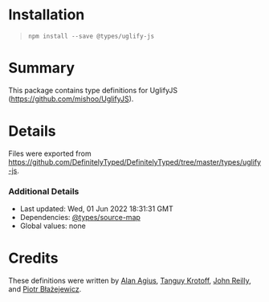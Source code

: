 # Installation
> `npm install --save @types/uglify-js`

# Summary
This package contains type definitions for UglifyJS (https://github.com/mishoo/UglifyJS).

# Details
Files were exported from https://github.com/DefinitelyTyped/DefinitelyTyped/tree/master/types/uglify-js.

### Additional Details
 * Last updated: Wed, 01 Jun 2022 18:31:31 GMT
 * Dependencies: [@types/source-map](https://npmjs.com/package/@types/source-map)
 * Global values: none

# Credits
These definitions were written by [Alan Agius](https://github.com/alan-agius4), [Tanguy Krotoff](https://github.com/tkrotoff), [John Reilly](https://github.com/johnnyreilly), and [Piotr Błażejewicz](https://github.com/peterblazejewicz).
